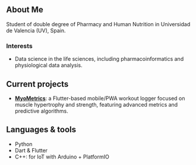 ## About Me
Student of double degree of Pharmacy and Human Nutrition in Universidad de Valencia (UV), Spain.

### Interests
- Data science in the life sciences, including pharmacoinformatics and physiological data analysis.

## Current projects
- **[MyoMetrics](https://myometrics.lolocghomelab.xyz)**: a Flutter-based mobile/PWA workout logger focused on muscle hypertrophy and strength, featuring advanced metrics and predictive algorithms.

## Languages & tools
- Python
- Dart & Flutter
- C++: for IoT with Arduino + PlatformIO



<!--
**LoloCG/LoloCG** is a ✨ _special_ ✨ repository because its `README.md` (this file) appears on your GitHub profile.

Here are some ideas to get you started:

- 🔭 I’m currently working on ...
- 🌱 I’m currently learning ...
- 👯 I’m looking to collaborate on ...
- 🤔 I’m looking for help with ...
- 💬 Ask me about ...
- 📫 How to reach me: ...
- 😄 Pronouns: ...
- ⚡ Fun fact: ...
-->
